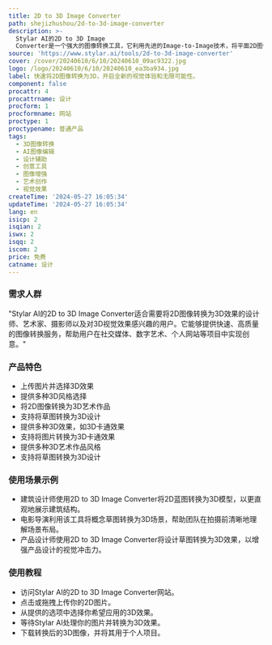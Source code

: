 ```yaml
---
title: 2D to 3D Image Converter
path: shejizhushou/2d-to-3d-image-converter
description: >-
  Stylar AI的2D to 3D Image
  Converter是一个强大的图像转换工具，它利用先进的Image-to-Image技术，将平面2D图像转换为3D图像。这款工具提供高质量的图像转换和多种风格选项，能够满足用户对图像进行3D化的需求。产品的主要功能包括上传图片、选择3D效果、下载3D创作等。它还提供了多种3D风格，如3D卡通效果、3D艺术作品等，以及将草图转换为3D设计的功能。
source: 'https://www.stylar.ai/tools/2d-to-3d-image-converter'
cover: /cover/20240610/6/10/20240610_09ac9322.jpg
logo: /logo/20240610/6/10/20240610_ea3ba934.jpg
label: 快速将2D图像转换为3D，开启全新的视觉体验和无限可能性。
component: false
procattr: 4
procattrname: 设计
procform: 1
procformname: 网站
proctype: 1
proctypename: 普通产品
tags:
  - 3D图像转换
  - AI图像编辑
  - 设计辅助
  - 创意工具
  - 图像增强
  - 艺术创作
  - 视觉效果
createTime: '2024-05-27 16:05:34'
updateTime: '2024-05-27 16:05:34'
lang: en
isicp: 2
isqian: 2
iswx: 2
isqq: 2
iscom: 2
price: 免费
catname: 设计
---
```




### 需求人群
"Stylar AI的2D to 3D Image Converter适合需要将2D图像转换为3D效果的设计师、艺术家、摄影师以及对3D视觉效果感兴趣的用户。它能够提供快速、高质量的图像转换服务，帮助用户在社交媒体、数字艺术、个人网站等项目中实现创意。"

### 产品特色
* 上传图片并选择3D效果
* 提供多种3D风格选择
* 将2D图像转换为3D艺术作品
* 支持将草图转换为3D设计
* 提供多种3D效果，如3D卡通效果
* 支持将图片转换为3D卡通效果
* 提供多种3D艺术作品风格
* 支持将草图转换为3D设计

### 使用场景示例
* 建筑设计师使用2D to 3D Image Converter将2D蓝图转换为3D模型，以更直观地展示建筑结构。
* 电影导演利用该工具将概念草图转换为3D场景，帮助团队在拍摄前清晰地理解场景布局。
* 产品设计师使用2D to 3D Image Converter将设计草图转换为3D效果，以增强产品设计的视觉冲击力。

### 使用教程
* 访问Stylar AI的2D to 3D Image Converter网站。
* 点击或拖拽上传你的2D图片。
* 从提供的选项中选择你希望应用的3D效果。
* 等待Stylar AI处理你的图片并转换为3D效果。
* 下载转换后的3D图像，并将其用于个人项目。

  
